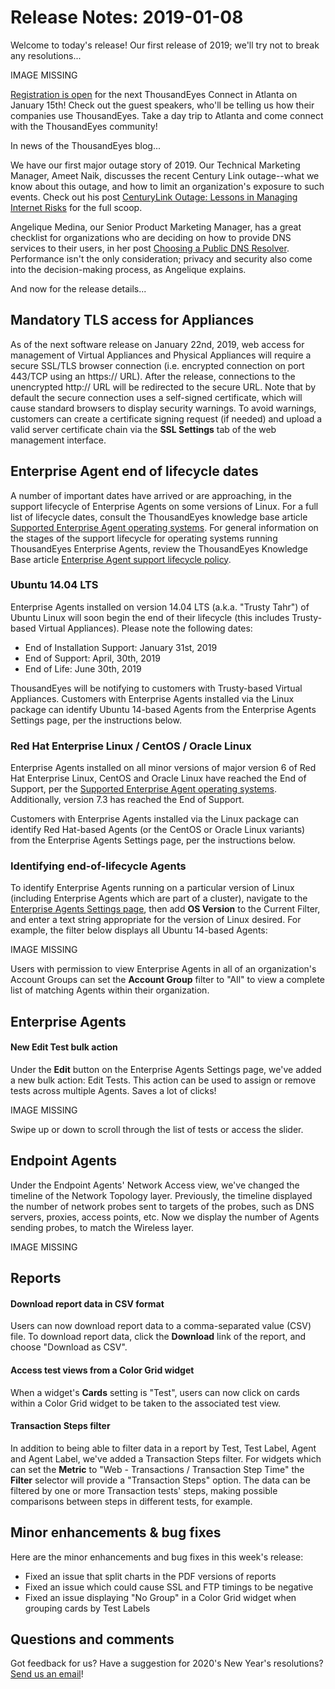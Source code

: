 # Release Notes: 2019-01-08

Welcome to today's release! Our first release of 2019; we'll try not to break any resolutions...

IMAGE MISSING 

[Registration is open](https://www.thousandeyes.com/events/connect/atlanta-2019) for the next ThousandEyes Connect in Atlanta on January 15th! Check out the guest speakers, who'll be telling us how their companies use ThousandEyes. Take a day trip to Atlanta and come connect with the ThousandEyes community!

In news of the ThousandEyes blog...

We have our first major outage story of 2019. Our Technical Marketing Manager, Ameet Naik, discusses the recent Century Link outage--what we know about this outage, and how to limit an organization's exposure to such events. Check out his post [CenturyLink Outage: Lessons in Managing Internet Risks](https://blog.thousandeyes.com/centurylink-outage-lessons-managing-internet-risks/) for the full scoop.

Angelique Medina, our Senior Product Marketing Manager, has a great checklist for organizations who are deciding on how to provide DNS services to their users, in her post [Choosing a Public DNS Resolver](https://blog.thousandeyes.com/choosing-public-dns-resolver/). Performance isn't the only consideration; privacy and security also come into the decision-making process, as Angelique explains.

And now for the release details...

## Mandatory TLS access for Appliances

As of the next software release on January 22nd, 2019, web access for management of Virtual Appliances and Physical Appliances will require a secure SSL/TLS browser connection \(i.e. encrypted connection on port 443/TCP using an https:// URL\). After the release, connections to the unencrypted http:// URL will be redirected to the secure URL. Note that by default the secure connection uses a self-signed certificate, which will cause standard browsers to display security warnings. To avoid warnings, customers can create a certificate signing request \(if needed\) and upload a valid server certificate chain via the **SSL Settings** tab of the web management interface.

## Enterprise Agent end of lifecycle dates

A number of important dates have arrived or are approaching, in the support lifecycle of Enterprise Agents on some versions of Linux. For a full list of lifecycle dates, consult the ThousandEyes knowledge base article [Supported Enterprise Agent operating systems](https://success.thousandeyes.com/PublicArticlePage?articleIdParam=kA0E0000000CmnoKAC_Supported-Enterprise-Agent-operating-systems). For general information on the stages of the support lifecycle for operating systems running ThousandEyes Enterprise Agents, review the ThousandEyes Knowledge Base article [Enterprise Agent support lifecycle policy](https://success.thousandeyes.com/PublicArticlePage?articleIdParam=kA044000000fyhbCAA_Enterprise-Agent-support-lifecycle-policy).

### Ubuntu 14.04 LTS

Enterprise Agents installed on version 14.04 LTS \(a.k.a. "Trusty Tahr"\) of Ubuntu Linux will soon begin the end of their lifecycle \(this includes Trusty-based Virtual Appliances\). Please note the following dates:

* End of Installation Support: January 31st, 2019
* End of Support: April, 30th, 2019
* End of Life: June 30th, 2019

ThousandEyes will be notifying to customers with Trusty-based Virtual Appliances. Customers with Enterprise Agents installed via the Linux package can identify Ubuntu 14-based Agents from the Enterprise Agents Settings page, per the instructions below.

### Red Hat Enterprise Linux / CentOS / Oracle Linux

Enterprise Agents installed on all minor versions of major version 6 of Red Hat Enterprise Linux, CentOS and Oracle Linux have reached the End of Support, per the [Supported Enterprise Agent operating systems](https://success.thousandeyes.com/PublicArticlePage?articleIdParam=kA0E0000000CmnoKAC_Supported-Enterprise-Agent-operating-systems). Additionally, version 7.3 has reached the End of Support.

Customers with Enterprise Agents installed via the Linux package can identify Red Hat-based Agents \(or the CentOS or Oracle Linux variants\) from the Enterprise Agents Settings page, per the instructions below.

### Identifying end-of-lifecycle Agents

To identify Enterprise Agents running on a particular version of Linux \(including Enterprise Agents which are part of a cluster\), navigate to the [Enterprise Agents Settings page](https://app.thousandeyes.com/settings/agents/enterprise/?section=agents), then add **OS Version** to the Current Filter, and enter a text string appropriate for the version of Linux desired. For example, the filter below displays all Ubuntu 14-based Agents:

IMAGE MISSING

Users with permission to view Enterprise Agents in all of an organization's Account Groups can set the **Account Group** filter to "All" to view a complete list of matching Agents within their organization.

## Enterprise Agents

#### New Edit Test bulk action

Under the **Edit** button on the Enterprise Agents Settings page, we've added a new bulk action: Edit Tests. This action can be used to assign or remove tests across multiple Agents. Saves a lot of clicks!

IMAGE MISSING

Swipe up or down to scroll through the list of tests or access the slider.

## Endpoint Agents

Under the Endpoint Agents' Network Access view, we've changed the timeline of the Network Topology layer. Previously, the timeline displayed the number of network probes sent to targets of the probes, such as DNS servers, proxies, access points, etc. Now we display the number of Agents sending probes, to match the Wireless layer.

IMAGE MISSING

## Reports

#### Download report data in CSV format

Users can now download report data to a comma-separated value \(CSV\) file. To download report data, click the **Download** link of the report, and choose "Download as CSV".

#### Access test views from a Color Grid widget

When a widget's **Cards** setting is "Test", users can now click on cards within a Color Grid widget to be taken to the associated test view.

#### Transaction Steps filter

In addition to being able to filter data in a report by Test, Test Label, Agent and Agent Label, we've added a Transaction Steps filter. For widgets which can set the **Metric** to "Web - Transactions / Transaction Step Time" the **Filter** selector will provide a "Transaction Steps" option. The data can be filtered by one or more Transaction tests' steps, making possible comparisons between steps in different tests, for example. 

## Minor enhancements & bug fixes

Here are the minor enhancements and bug fixes in this week's release:

* Fixed an issue that split charts in the PDF versions of reports
* Fixed an issue which could cause SSL and FTP timings to be negative
* Fixed an issue displaying "No Group" in a Color Grid widget when grouping cards by Test Labels

## Questions and comments

 Got feedback for us? Have a suggestion for 2020's New Year's resolutions? [Send us an email](mailto:support@thousandeyes.com?subject=2019-01-08+Release+Update)!

